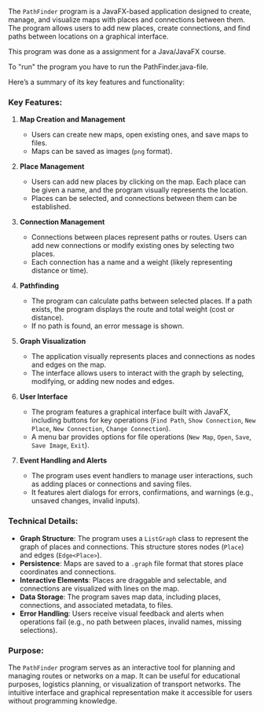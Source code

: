 The `PathFinder` program is a JavaFX-based application designed to create, manage, and visualize maps with places and connections between them. 
The program allows users to add new places, create connections, and find paths between locations on a graphical interface. 

This program was done as a assignment for a Java/JavaFX course.

To "run" the program you have to run the PathFinder.java-file.

Here’s a summary of its key features and functionality:

### Key Features:
1. **Map Creation and Management**  
   - Users can create new maps, open existing ones, and save maps to files.  
   - Maps can be saved as images (`png` format).  

2. **Place Management**  
   - Users can add new places by clicking on the map. Each place can be given a name, and the program visually represents the location.  
   - Places can be selected, and connections between them can be established.  

3. **Connection Management**  
   - Connections between places represent paths or routes. Users can add new connections or modify existing ones by selecting two places.  
   - Each connection has a name and a weight (likely representing distance or time).  

4. **Pathfinding**  
   - The program can calculate paths between selected places. If a path exists, the program displays the route and total weight (cost or distance).  
   - If no path is found, an error message is shown.  

5. **Graph Visualization**  
   - The application visually represents places and connections as nodes and edges on the map.  
   - The interface allows users to interact with the graph by selecting, modifying, or adding new nodes and edges.  

6. **User Interface**  
   - The program features a graphical interface built with JavaFX, including buttons for key operations (`Find Path`, `Show Connection`, `New Place`, `New Connection`, `Change Connection`).  
   - A menu bar provides options for file operations (`New Map`, `Open`, `Save`, `Save Image`, `Exit`).  

7. **Event Handling and Alerts**  
   - The program uses event handlers to manage user interactions, such as adding places or connections and saving files.  
   - It features alert dialogs for errors, confirmations, and warnings (e.g., unsaved changes, invalid inputs).  

### Technical Details:
- **Graph Structure**: The program uses a `ListGraph` class to represent the graph of places and connections. This structure stores nodes (`Place`) and edges (`Edge<Place>`).  
- **Persistence**: Maps are saved to a `.graph` file format that stores place coordinates and connections.  
- **Interactive Elements**: Places are draggable and selectable, and connections are visualized with lines on the map.  
- **Data Storage**: The program saves map data, including places, connections, and associated metadata, to files.  
- **Error Handling**: Users receive visual feedback and alerts when operations fail (e.g., no path between places, invalid names, missing selections).  

### Purpose:
The `PathFinder` program serves as an interactive tool for planning and managing routes or networks on a map. It can be useful for educational purposes, logistics planning, or visualization of transport networks. The intuitive interface and graphical representation make it accessible for users without programming knowledge.
